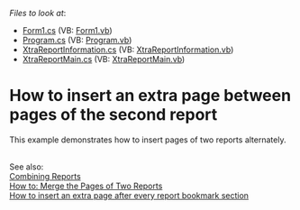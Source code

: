 <!-- default file list -->
*Files to look at*:

* [Form1.cs](./CS/Form1.cs) (VB: [Form1.vb](./VB/Form1.vb))
* [Program.cs](./CS/Program.cs) (VB: [Program.vb](./VB/Program.vb))
* [XtraReportInformation.cs](./CS/XtraReportInformation.cs) (VB: [XtraReportInformation.vb](./VB/XtraReportInformation.vb))
* [XtraReportMain.cs](./CS/XtraReportMain.cs) (VB: [XtraReportMain.vb](./VB/XtraReportMain.vb))
<!-- default file list end -->
# How to insert an extra page between pages of the second report


<p>This example demonstrates how to insert pages of two reports alternately. </p>
<br>See also: <br><a href="https://documentation.devexpress.com/#XtraReports/CustomDocument3320">Combining Reports</a><br><a href="https://documentation.devexpress.com/XtraReports/CustomDocument3321.aspx">How to: Merge the Pages of Two Reports</a><br><a href="https://www.devexpress.com/Support/Center/p/T328498">How to insert an extra page after every report bookmark section</a>

<br/>


